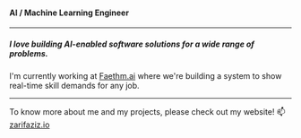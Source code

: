#### AI / Machine Learning Engineer
______

##### I love building AI-enabled software solutions for a wide range of problems.

I'm currently working at [Faethm.ai](https://www.faethm.ai/) where we're building a system to show real-time skill demands for any job.

______

To know more about me and my projects, please check out my website!
📫 [zarifaziz.io](https://zarifaziz.io/)
